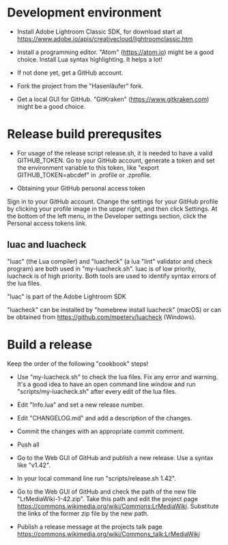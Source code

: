 # Development environment

* Install Adobe Lightroom Classic SDK, for download start at https://www.adobe.io/apis/creativecloud/lightroomclassic.htm

* Install a programming editor. "Atom" (https://atom.io) might be a good choice.
  Install Lua syntax highlighting. It helps a lot!

* If not done yet, get a GitHub account.

* Fork the project from the "Hasenläufer" fork.

* Get a local GUI for GitHub. "GitKraken" (https://www.gitkraken.com) might be a good choice.

# Release build prerequsites

* For usage of the release script release.sh, it is needed to have a valid
GITHUB_TOKEN. Go to your GitHub account, generate a token and set the
environment variable to this token, like "export GITHUB_TOKEN=abcdef"
in .profile or .zprofile.

* Obtaining your GitHub personal access token

Sign in to your GitHub account. Change the settings for your GitHub profile by
clicking your profile image in the upper right, and then click Settings.
At the bottom of the left menu, in the Developer settings section, click
the Personal access tokens link.

## luac and luacheck

"luac" (the Lua compiler) and "luacheck" (a lua "lint" validator and check program)
are both used in "my-luacheck.sh". luac is of low priority, luacheck is of high
priority. Both tools are used to identify syntax errors of the lua files.

"luac" is part of the Adobe Lightroom SDK

"luacheck" can be installed by "homebrew install luacheck" (macOS) or can be
obtained from https://github.com/mpeterv/luacheck (Windows).

# Build a release

Keep the order of the following "cookbook" steps!

* Use "my-luacheck.sh" to check the lua files. Fix any error and warning. It's a good idea to have an open command line window and run "scripts/my-luacheck.sh" after every edit of the lua files.

* Edit "Info.lua" and set a new release number.

* Edit "CHANGELOG.md" and add a description of the changes.

* Commit the changes with an appropriate commit comment.

* Push all

* Go to the Web GUI of GitHub and publish a new release. Use a syntax like "v1.42".

* In your local command line run "scripts/release.sh 1.42".

* Go to the Web GUI of GitHub and check the path of the new file "LrMediaWiki-1-42.zip". Take this path and edit the project page https://commons.wikimedia.org/wiki/Commons:LrMediaWiki. Substitute the links of the former zip file by the new path.

* Publish a release message at the projects talk page https://commons.wikimedia.org/wiki/Commons_talk:LrMediaWiki
